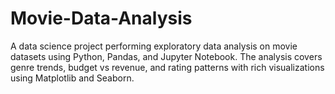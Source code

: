 # Movie-Data-Analysis
A data science project performing exploratory data analysis on movie datasets using Python, Pandas, and Jupyter Notebook. The analysis covers genre trends, budget vs revenue, and rating patterns with rich visualizations using Matplotlib and Seaborn.
